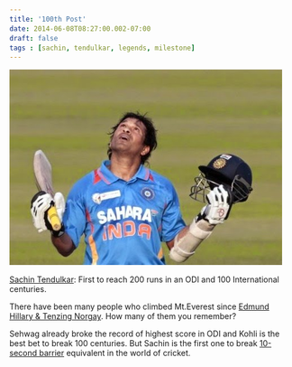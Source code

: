 ```yaml
---
title: '100th Post'
date: 2014-06-08T08:27:00.002-07:00
draft: false
tags : [sachin, tendulkar, legends, milestone]
---
```


![](/assets/_59115023_59115022.jpg)

[Sachin Tendulkar](http://en.wikipedia.org/wiki/Sachin_Tendulkar): First to reach 200 runs in an ODI and 100 International centuries.

There have been many people who climbed Mt.Everest since [Edmund Hillary & Tenzing Norgay](http://history1900s.about.com/od/1950s/qt/mteverest.htm). How many of them you remember?

Sehwag already broke the record of highest score in ODI and Kohli is the best bet to break 100 centuries. But Sachin is the first one to break [10-second barrier](http://en.wikipedia.org/wiki/10-second_barrier) equivalent in the world of cricket.